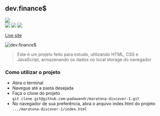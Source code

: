 ## dev.finance$
![](https://img.shields.io/github/repo-size/padawandr/maratona-discover-1?style=flat-square)\
![](https://img.shields.io/badge/javascript-22272e?style=flat-square&logo=javascript&logoColor=fff07f)
![](https://img.shields.io/badge/css-22272e?style=flat-square&logo=css3&logoColor=7fd2ff)
![](https://img.shields.io/badge/html-22272e?style=flat-square&logo=html5&logoColor=ff967f)

[Live site](https://padawandr.github.io/maratona-discover-1)

![dev.finance$](https://user-images.githubusercontent.com/48874386/124142636-c3b3fb00-da60-11eb-9bf0-e10201c26f52.png)

> Este é um projeto feito para estudo, utilizando HTML, CSS e JavaScript, armazenando os dados no local storage do navegador

### Como utilizar o projeto
* Abra o terminal
* Navegue até a pasta desejada
* Faça o clone do projeto\
```git clone git@github.com:padawandr/maratona-discover-1.git```
* No navegador de sua preferência, abra o arquivo index.html do projeto\
```.../maratona-discover-1/index.html```
